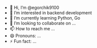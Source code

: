 - 👋 Hi, I’m @egorchik9100
- 👀 I’m interested in backend development
- 🌱 I’m currently learning Python, Go
- 💞️ I’m looking to collaborate on ...
- 📫 How to reach me ...
- 😄 Pronouns: ...
- ⚡ Fun fact: ...

<!---
egorchik9100/egorchik9100 is a ✨ special ✨ repository because its `README.md` (this file) appears on your GitHub profile.
You can click the Preview link to take a look at your changes.
--->
